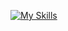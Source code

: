 [![My Skills](https://skillicons.dev/icons?i=js,html,css,python,rust,zig,haskell,elixir)](https://skillicons.dev)
